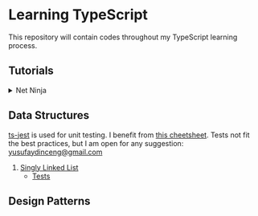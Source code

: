 # Learning TypeScript
This repository will contain codes throughout my TypeScript learning process.

## Tutorials
<details>
  <summary>Net Ninja </summary>
  
  * 
  * [YT Playlist](https://www.youtube.com/playlist?list=PL4cUxeGkcC9gUgr39Q_yD6v-bSyMwKPUI)
  *

  2. [Compiling TypeScript](https://github.com/AydinAlptug/learning-typescript/blob/net-ninja-lesson-2/net-ninja-tutorial/lesson-2/sandbox.ts)
  3. [Type Basics](https://github.com/AydinAlptug/learning-typescript/blob/net-ninja-lesson-3/net-ninja-tutorial/lesson-3/sandbox.ts)
  4. [Objects & Arrays](https://github.com/AydinAlptug/learning-typescript/blob/net-ninja-lesson-4/net-ninja-tutorial/lesson-4/sandbox.ts)  
  5. [Explicit Types](https://github.com/AydinAlptug/learning-typescript/blob/net-ninja-lesson-5/net-ninja-tutorial/lesson-5/sandbox.ts)      
  6. [Dynamic (any) Types](https://github.com/AydinAlptug/learning-typescript/blob/net-ninja-lesson-6/net-ninja-tutorial/lesson-6/sandbox.ts)  
  7. [Better Workflow & tsconfig](https://github.com/AydinAlptug/learning-typescript/tree/net-ninja-lesson-7/net-ninja-tutorial/lesson-7)  
  8. [Function Basics](https://github.com/AydinAlptug/learning-typescript/blob/net-ninja-lesson-8/net-ninja-tutorial/lesson-8/src/sandbox.ts)  
  9. [Type Aliases](https://github.com/AydinAlptug/learning-typescript/blob/net-ninja-lesson-9/net-ninja-tutorial/lesson-9/src/sandbox.ts)  
  10. [Function Signatures](https://github.com/AydinAlptug/learning-typescript/blob/net-ninja-lesson-10/net-ninja-tutorial/lesson-10/src/sandbox.ts)   
  11. [The DOM & Type Casting](https://github.com/AydinAlptug/learning-typescript/blob/net-ninja-lesson-11/net-ninja-tutorial/lesson-11/src/app.ts)   
  12. [Classes](https://github.com/AydinAlptug/learning-typescript/blob/net-ninja-lesson-12/net-ninja-tutorial/lesson-12/src/app.ts)   
  13. [Public, Private & Readonly](https://github.com/AydinAlptug/learning-typescript/blob/net-ninja-lesson-13/net-ninja-tutorial/lesson-13/src/app.ts)   
  14. [Modules](https://github.com/AydinAlptug/learning-typescript/tree/net-ninja-lesson-14/net-ninja-tutorial/lesson-14/src)   
  15. [Interfaces](https://github.com/AydinAlptug/learning-typescript/blob/net-ninja-lesson-15/net-ninja-tutorial/lesson-15/src/app.ts)   
  16. [Interfaces with Classes](https://github.com/AydinAlptug/learning-typescript/tree/net-ninja-lesson-16/net-ninja-tutorial/lesson-16/src)  
  17. [Rendering HTML Template](https://github.com/AydinAlptug/learning-typescript/tree/net-ninja-lesson-17/net-ninja-tutorial/lesson-17/src)    
  18. [Generics](https://github.com/AydinAlptug/learning-typescript/blob/c3145f57351f7a093e9700ddb1c5d285c4e49350/net-ninja-tutorial/lesson-18/src/app.ts#L64)    
  19. [Enums](https://github.com/AydinAlptug/learning-typescript/blob/9b950e2f98fb8151d17ace85a1f373a950129201/net-ninja-tutorial/lesson-19/src/app.ts#L122)  
  20. [Tuples](https://github.com/AydinAlptug/learning-typescript/blob/net-ninja-lesson-20/net-ninja-tutorial/lesson-20/src/app.ts)  
  

</details>

## Data Structures

[ts-jest](https://github.com/kulshekhar/ts-jest) is used for unit testing. I benefit from [this cheetsheet](https://devhints.io/jest). Tests not fit the best practices, but I am open for any suggestion: yusufaydinceng@gmail.com

1. [Singly Linked List](https://github.com/AydinAlptug/learning-typescript/tree/data-structures/data-structures/LinkedList) 
    - [Tests](https://github.com/AydinAlptug/learning-typescript/tree/data-structures/data-structures/LinkedList/UnitTest)


## Design Patterns
